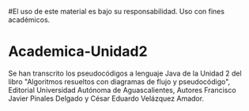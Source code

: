 #El uso de este material es bajo su responsabilidad. Uso con fines académicos.
# Academica-Unidad2
Se han transcrito los pseudocódigos a lenguaje Java de la Unidad 2 del libro "Algoritmos resueltos con diagramas de flujo y pseudocódigo", Editorial Universidad Autónoma de Aguascalientes, Autores Francisco Javier Pinales Delgado y César Eduardo Velázquez Amador.
